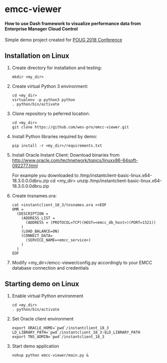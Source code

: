 # emcc-viewer
#### How to use Dash framework to visualize performance data from Enterprise Manager Cloud Control

Simple demo project created for [POUG 2018 Conference](http://http://poug.org/en/edycja/poug-2018/)

## Installation on Linux

1. Create directory for installation and testing:
   ```
   mkdir <my_dir>
   ```
1. Create virtual Python 3 environment:
   ```
   cd <my_dir>
   virtualenv -p python3 python
   . python/bin/activate
   ```
1. Clone repository to peferred location:
   ```
   cd <my_dir>
   git clone https://github.com/wes-pro/emcc-viewer.git
   ```
1. Install Python libraries required by demo:
   ```
   pip install -r <my_dir>/requirements.txt
   ```
1. Install Oracle Instant Client:
   Download binaries from <br> http://www.oracle.com/technetwork/topics/linuxx86-64soft-092277.html
   
   For example you downloaded to /tmp/instantclient-basic-linux.x64-18.3.0.0.0dbru.zip
   cd <my_dir>
   unzip /tmp/instantclient-basic-linux.x64-18.3.0.0.0dbru.zip
1. Create tnsnames.ora:
   ```
   cat >instantclient_18_3/tnsnames.ora <<EOF
   OMR = 
     (DESCRIPTION =
       (ADDRESS_LIST = 
         (ADDRESS = (PROTOCOL=TCP)(HOST=<emcc_db_host>)(PORT=1521))
       )
       (LOAD_BALANCE=ON)
       (CONNECT_DATA=
         (SERVICE_NAME=<emcc_service>)
       )
     )
   EOF
   ```
1. Modify <my_dir>/emcc-viewer/config.py accordingly to your EMCC database connection and credentials
   
## Starting demo on Linux
 
1. Enable virtual Python environment
   ```
   cd <my_dir>
   . python/bin/activate
   ```
1. Set Oracle client environment
   ```
   export ORACLE_HOME=`pwd`/instantclient_18_3
   LD_LIBRARY_PATH=`pwd`/instantclient_18_3:$LD_LIBRARY_PATH
   export TNS_ADMIN=`pwd`/instantclient_18_3
   ```
1. Start demo application
   ```
   nohup python emcc-viewer/main.py &
   ```

 

